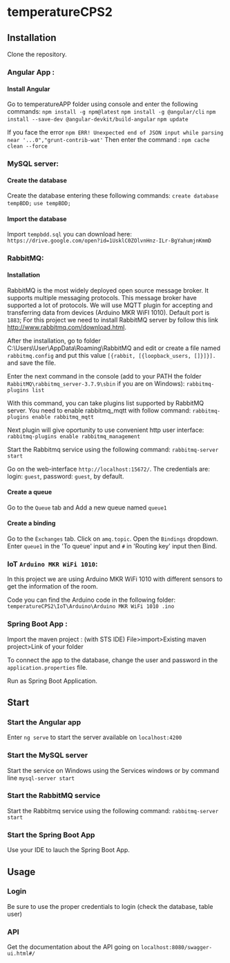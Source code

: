 # temperatureCPS2



## Installation

Clone the repository.


### Angular App : 

#### Install Angular
Go to temperatureAPP folder using console and enter the following commands:
```npm install -g npm@latest```
```npm install -g @angular/cli```
```npm install --save-dev @angular-devkit/build-angular```
```npm update```

If you face the error ```npm ERR! Unexpected end of JSON input while parsing near '...0","grunt-contrib-wat'```
Then enter the command : ```npm cache clean --force```


### MySQL server: 

#### Create the database
Create the database entering these following commands:
```create database tempBDD;```
```use tempBDD; ```

#### Import the database
Import ```tempbdd.sql``` you can download here: ```https://drive.google.com/open?id=1UsklC0ZOlvnHnz-ILr-BgYahumjnKmmD```


### RabbitMQ:

#### Installation
RabbitMQ is the most widely deployed open source message broker. It supports multiple messaging protocols. This message broker have supported a lot of protocols. We will use MQTT plugin for accepting and transferring data from devices (Arduino MKR WiFI 1010).
Default port is ```1883```;
For this project we need to install RabbitMQ server by follow this link http://www.rabbitmq.com/download.html.

After the installation, go to folder C:\Users\User\AppData\Roaming\RabbitMQ and edit or create a file named ```rabbitmq.config``` and put this value ```[{rabbit, [{loopback_users, []}]}].``` and save the file.

Enter the next command in the console (add to your PATH the folder ```RabbitMQ\rabbitmq_server-3.7.9\sbin``` if you are on Windows): ```rabbitmq-plugins list```

With this command, you can take plugins list supported by RabbitMQ server. You need to enable rabbitmq_mqtt with follow command: ```rabbitmq-plugins enable rabbitmq_mqtt```

Next plugin will give oportunity to use convenient http user interface: ```rabbitmq-plugins enable rabbitmq_management```

Start the Rabbitmq service using the following command: ```rabbitmq-server start```

Go on the web-interface ```http://localhost:15672/```. The credentials are: login: ```guest```, password: `guest`, by default.

#### Create a queue
Go to the ```Queue``` tab and Add a new queue named ```queue1```
#### Create a binding
Go to the ```Èxchanges``` tab.
Click on ```amq.topic```.
Open the ```Bindings``` dropdown. Enter ```queue1``` in the 'To queue' input and ```#``` in 'Routing key' input then Bind.


### IoT `Arduino MKR WiFi 1010`:
In this project we are using Arduino MKR WiFi 1010 with different sensors to get the information of the room.

Code you can find the Arduino code in the following folder: ```temperatureCPS2\IoT\Arduino\Arduino MKR WiFi 1010 .ino```


### Spring Boot App : 
Import the maven project : (with STS IDE) File>import>Existing maven project>Link of your folder

To connect the app to the database, change the user and password in the ```application.properties``` file.

Run as Spring Boot Application. 


## Start

### Start the Angular app
Enter ```ng serve``` to start the server available on ```localhost:4200```

### Start the MySQL server
Start the service on Windows using the Services windows or by command line ```mysql-server start```

### Start the RabbitMQ service
Start the Rabbitmq service using the following command: ```rabbitmq-server start```

### Start the Spring Boot App
Use your IDE to lauch the Spring Boot App.



## Usage

### Login
Be sure to use the proper credentials to login (check the database, table user)

### API
Get the documentation about the API going on ```localhost:8080/swagger-ui.html#/```
